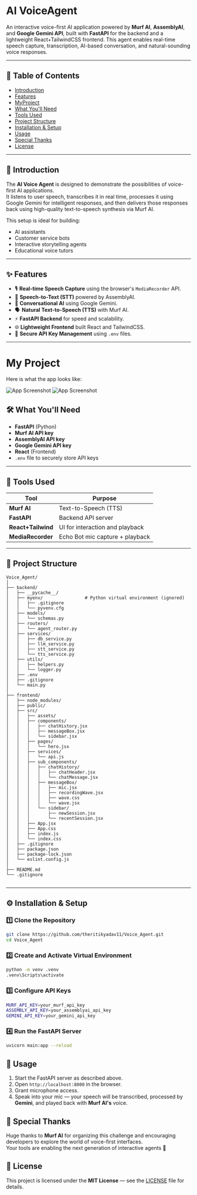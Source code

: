 # **AI VoiceAgent**

An interactive voice-first AI application powered by **Murf AI**, **AssemblyAI**, and **Google Gemini API**, built with **FastAPI** for the backend and a lightweight React+TailwindCSS frontend. This agent enables real-time speech capture, transcription, AI-based conversation, and natural-sounding voice responses.

---

## 📑 Table of Contents

- [Introduction](#introduction)
- [Features](#features)
- [MyProject](#my-project)
- [What You'll Need](#what-youll-need)
- [Tools Used](#tools-used)
- [Project Structure](#project-structure)
- [Installation & Setup](#installation--setup)
- [Usage](#usage)
- [Special Thanks](#special-thanks)
- [License](#license)

---

## 📖 Introduction

The **AI Voice Agent** is designed to demonstrate the possibilities of voice-first AI applications.  
It listens to user speech, transcribes it in real time, processes it using Google Gemini for intelligent responses, and then delivers those responses back using high-quality text-to-speech synthesis via Murf AI.

This setup is ideal for building:

- AI assistants
- Customer service bots
- Interactive storytelling agents
- Educational voice tutors

---

## ✨ Features

- 🎙 **Real-time Speech Capture** using the browser's `MediaRecorder` API.
- 📝 **Speech-to-Text (STT)** powered by AssemblyAI.
- 🧠 **Conversational AI** using Google Gemini.
- 🗣 **Natural Text-to-Speech (TTS)** with Murf AI.
- ⚡ **FastAPI Backend** for speed and scalability.
- 🌐 **Lightweight Frontend** built React and TailwindCSS.
- 🔑 **Secure API Key Management** using `.env` files.

---

# My Project

Here is what the app looks like:

![App Screenshot](Images/screenshot1.PNG)
![App Screenshot](Images/screenshot2.PNG)

## 🛠 What You'll Need

- **FastAPI** (Python)
- **Murf AI API key**
- **AssemblyAI API key**
- **Google Gemini API key**
- **React** (Frontend)
- `.env` file to securely store API keys

---

## 🧩 Tools Used

| Tool               | Purpose                         |
| ------------------ | ------------------------------- |
| **Murf AI**        | Text-to-Speech (TTS)            |
| **FastAPI**        | Backend API server              |
| **React+Tailwind** | UI for interaction and playback |
| **MediaRecorder**  | Echo Bot mic capture + playback |

---

## 📂 Project Structure

```
Voice_Agent/
│
├── backend/
│   ├── __pycache__/
│   ├── myenv/                # Python virtual environment (ignored)
│   │   ├── .gitignore
│   │   └── pyvenv.cfg
│   ├── models/
│   │   └── schemas.py
│   ├── routers/
│   │   └── agent_router.py
│   ├── services/
│   │   ├── db_service.py
│   │   ├── llm_service.py
│   │   ├── stt_service.py
│   │   └── tts_service.py
│   ├── utils/
│   │   ├── helpers.py
│   │   └── logger.py
│   ├── .env
│   ├── .gitignore
│   └── main.py
│
├── frontend/
│   ├── node_modules/
│   ├── public/
│   ├── src/
│   │   ├── assets/
│   │   ├── components/
│   │   │   ├── chatHistory.jsx
│   │   │   ├── messageBox.jsx
│   │   │   └── sidebar.jsx
│   │   ├── pages/
│   │   │   └── hero.jsx
│   │   ├── services/
│   │   │   └── api.js
│   │   ├── sub_components/
│   │   │   ├── chatHistory/
│   │   │   │   ├── chatHeader.jsx
│   │   │   │   └── chatMessage.jsx
│   │   │   ├── messageBox/
│   │   │   │   ├── mic.jsx
│   │   │   │   ├── recordingWave.jsx
│   │   │   │   ├── wave.css
│   │   │   │   └── wave.jsx
│   │   │   └── sidebar/
│   │   │       ├── newSession.jsx
│   │   │       └── recentSession.jsx
│   │   ├── App.jsx
│   │   ├── App.css
│   │   ├── index.js
│   │   └── index.css
│   ├── .gitignore
│   ├── package.json
│   ├── package-lock.json
│   └── eslint.config.js
│
├── README.md
└── .gitignore


```

---

## ⚙️ Installation & Setup

### 1️⃣ Clone the Repository

```bash
git clone https://github.com/theritikyadav11/Voice_Agent.git
cd Voice_Agent
```

### 2️⃣ Create and Activate Virtual Environment

```bash
python -m venv .venv
.venv\Scripts\activate
```

### 3️⃣ Configure API Keys

```bash
MURF_API_KEY=your_murf_api_key
ASSEMBLY_API_KEY=your_assemblyai_api_key
GEMINI_API_KEY=your_gemini_api_key
```

### 4️⃣ Run the FastAPI Server

```bash
uvicorn main:app --reload
```

## 🚀 Usage

1. Start the FastAPI server as described above.
2. Open `http://localhost:8000` in the browser.
3. Grant microphone access.
4. Speak into your mic — your speech will be transcribed, processed by **Gemini**, and played back with **Murf AI's** voice.

## 🙌 Special Thanks

Huge thanks to **Murf AI** for organizing this challenge and encouraging developers to explore the world of voice-first interfaces.  
Your tools are enabling the next generation of interactive agents 💜

## 📜 License

This project is licensed under the **MIT License** — see the [LICENSE](LICENSE) file for details.
